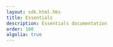 ```yaml
---
layout: sdk.html.hbs
title: Essentials
description: Essentials documentation
order: 100
algolia: true
---
```


